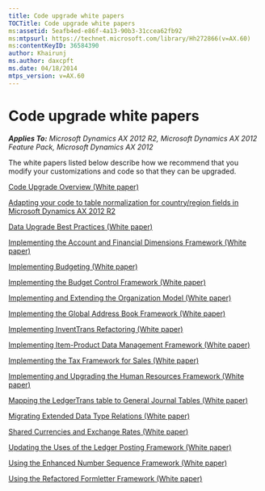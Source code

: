 ```yaml
---
title: Code upgrade white papers
TOCTitle: Code upgrade white papers
ms:assetid: 5eafb4ed-e86f-4a13-90b3-31ccea62fb92
ms:mtpsurl: https://technet.microsoft.com/library/Hh272866(v=AX.60)
ms:contentKeyID: 36584390
author: Khairunj
ms.author: daxcpft
ms.date: 04/18/2014
mtps_version: v=AX.60
---
```


# Code upgrade white papers 


_**Applies To:** Microsoft Dynamics AX 2012 R2, Microsoft Dynamics AX 2012 Feature Pack, Microsoft Dynamics AX 2012_

The white papers listed below describe how we recommend that you modify your customizations and code so that they can be upgraded.

[Code Upgrade Overview (White paper)](code-upgrade-overview-white-paper.md)

[Adapting your code to table normalization for country/region fields in Microsoft Dynamics AX 2012 R2](adapting-your-code-to-table-normalization-for-country-region-fields-in-microsoft-dynamics-ax-2012-r2.md)

[Data Upgrade Best Practices (White paper)](data-upgrade-best-practices-white-paper.md)

[Implementing the Account and Financial Dimensions Framework (White paper)](implementing-the-account-and-financial-dimensions-framework-white-paper.md)

[Implementing Budgeting (White paper)](implementing-budgeting-white-paper.md)

[Implementing the Budget Control Framework (White paper)](implementing-the-budget-control-framework-white-paper.md)

[Implementing and Extending the Organization Model (White paper)](implementing-and-extending-the-organization-model-white-paper.md)

[Implementing the Global Address Book Framework (White paper)](implementing-the-global-address-book-framework-white-paper.md)

[Implementing InventTrans Refactoring (White paper)](implementing-inventtrans-refactoring-white-paper.md)

[Implementing Item-Product Data Management Framework (White paper)](implementing-item-product-data-management-framework-white-paper.md)

[Implementing the Tax Framework for Sales (White paper)](implementing-the-tax-framework-for-sales-white-paper.md)

[Implementing and Upgrading the Human Resources Framework (White paper)](implementing-and-upgrading-the-human-resources-framework-white-paper.md)

[Mapping the LedgerTrans table to General Journal Tables (White paper)](mapping-the-ledgertrans-table-to-general-journal-tables-white-paper.md)

[Migrating Extended Data Type Relations (White paper)](migrating-extended-data-type-relations-white-paper.md)

[Shared Currencies and Exchange Rates (White paper)](shared-currencies-and-exchange-rates-white-paper.md)

[Updating the Uses of the Ledger Posting Framework (White paper)](updating-the-uses-of-the-ledger-posting-framework-white-paper.md)

[Using the Enhanced Number Sequence Framework (White paper)](using-the-enhanced-number-sequence-framework-white-paper.md)

[Using the Refactored Formletter Framework (White paper)](using-the-refactored-formletter-framework-white-paper.md)

  


